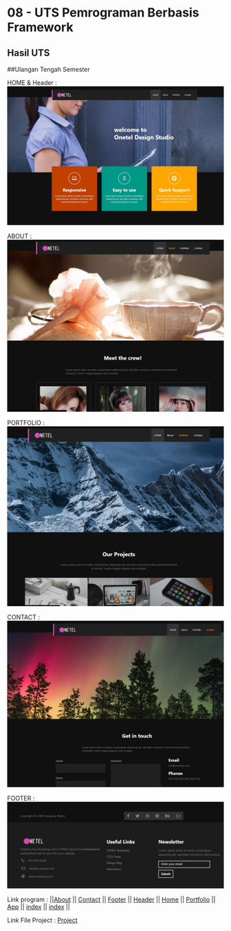 # 08 - UTS Pemrograman Berbasis Framework

## Hasil UTS

##Ulangan Tengah Semester

HOME & Header :
![LINK GAMBAR](img/1.jpg)

ABOUT :
![LINK GAMBAR](img/2.jpg)

PORTFOLIO :
![LINK GAMBAR](img/3.jpg)

CONTACT :
![LINK GAMBAR](img/4.jpg)

FOOTER :
![LINK GAMBAR](img/5.jpg)


Link program : ||[About](../../src/08_UTS/About.js) ||
[Contact](../../src/08_UTS/Contact.js) ||
[Footer](../../src/08_UTS/Footer.js) ||
[Header](../../src/08_UTS/Header.js) ||
[Home](../../src/08_UTS/Home.js) ||
[Portfolio](../../src/08_UTS/Portfolio.js) ||
[App](../../src/08_UTS/App.js) ||
[index](../../src/08_UTS/index.html) ||
[index](../../src/08_UTS/index.html) ||

Link File Project : [Project](../../src/08_UTS/uts-app)



